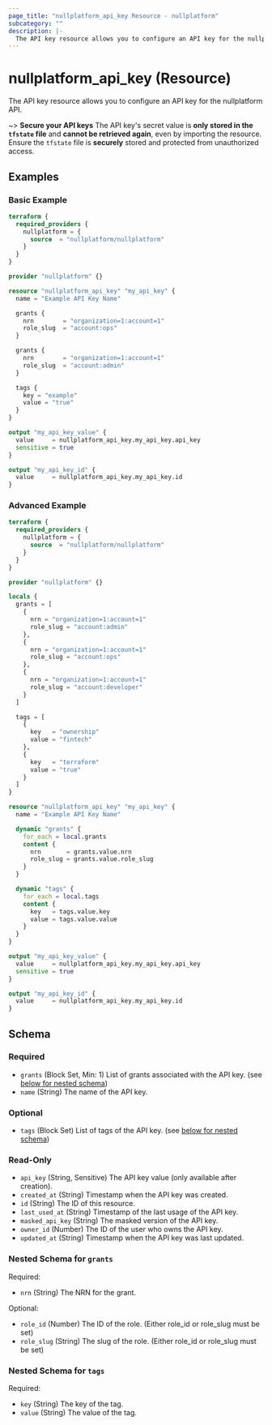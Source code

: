 ```yaml
---
page_title: "nullplatform_api_key Resource - nullplatform"
subcategory: ""
description: |-
  The API key resource allows you to configure an API key for the nullplatform API.
---
```


# nullplatform_api_key (Resource)

The API key resource allows you to configure an API key for the nullplatform API.

~> **Secure your API keys** The API key's secret value is **only stored in the `tfstate` file** and **cannot be retrieved again**, even by importing the resource. Ensure the `tfstate` file is **securely** stored and protected from unauthorized access.

## Examples

### Basic Example

```terraform
terraform {
  required_providers {
    nullplatform = {
      source  = "nullplatform/nullplatform"
    }
  }
}

provider "nullplatform" {}

resource "nullplatform_api_key" "my_api_key" {
  name = "Example API Key Name"

  grants {
    nrn        = "organization=1:account=1"
    role_slug  = "account:ops"
  }

  grants {
    nrn        = "organization=1:account=1"
    role_slug  = "account:admin"
  }

  tags {
    key = "example"
    value = "true"
  }
}

output "my_api_key_value" {
  value     = nullplatform_api_key.my_api_key.api_key
  sensitive = true
}

output "my_api_key_id" {
  value     = nullplatform_api_key.my_api_key.id
}
```

### Advanced Example

```terraform
terraform {
  required_providers {
    nullplatform = {
      source  = "nullplatform/nullplatform"
    }
  }
}

provider "nullplatform" {}

locals {
  grants = [
    {
      nrn = "organization=1:account=1"
      role_slug = "account:admin"
    },
    {
      nrn = "organization=1:account=1"
      role_slug = "account:ops"
    },
    {
      nrn = "organization=1:account=1"
      role_slug = "account:developer"
    }
  ]

  tags = [
    {
      key   = "ownership"
      value = "fintech"
    },
    {
      key   = "terraform"
      value = "true"
    }
  ]
}

resource "nullplatform_api_key" "my_api_key" {
  name = "Example API Key Name"

  dynamic "grants" {
    for_each = local.grants
    content {
      nrn       = grants.value.nrn
      role_slug = grants.value.role_slug
    }
  }

  dynamic "tags" {
    for_each = local.tags
    content {
      key   = tags.value.key
      value = tags.value.value
    }
  }
}

output "my_api_key_value" {
  value     = nullplatform_api_key.my_api_key.api_key
  sensitive = true
}

output "my_api_key_id" {
  value     = nullplatform_api_key.my_api_key.id
}
```

<!-- schema generated by tfplugindocs -->
## Schema

### Required

- `grants` (Block Set, Min: 1) List of grants associated with the API key. (see [below for nested schema](#nestedblock--grants))
- `name` (String) The name of the API key.

### Optional

- `tags` (Block Set) List of tags of the API key. (see [below for nested schema](#nestedblock--tags))

### Read-Only

- `api_key` (String, Sensitive) The API key value (only available after creation).
- `created_at` (String) Timestamp when the API key was created.
- `id` (String) The ID of this resource.
- `last_used_at` (String) Timestamp of the last usage of the API key.
- `masked_api_key` (String) The masked version of the API key.
- `owner_id` (Number) The ID of the user who owns the API key.
- `updated_at` (String) Timestamp when the API key was last updated.

<a id="nestedblock--grants"></a>
### Nested Schema for `grants`

Required:

- `nrn` (String) The NRN for the grant.

Optional:

- `role_id` (Number) The ID of the role. (Either role_id or role_slug must be set)
- `role_slug` (String) The slug of the role. (Either role_id or role_slug must be set)


<a id="nestedblock--tags"></a>
### Nested Schema for `tags`

Required:

- `key` (String) The key of the tag.
- `value` (String) The value of the tag.